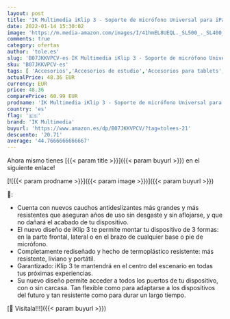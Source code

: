 ```yaml
---
layout: post
title: 'IK Multimedia iKlip 3 - Soporte de micrófono Universal para iPad y tabletas  flexible  resistente  portátil'
date: 2022-01-14 15:30:02
image: 'https://m.media-amazon.com/images/I/41hmEL8UEQL._SL500_._SL400_.jpg'
comments: true
category: ofertas
author: 'tole.es'
slug: 'B07JKKVPCV-es IK Multimedia iKlip 3 - Soporte de micrófono Universal...'
sku: 'B07JKKVPCV-es'
tags: [ 'Accesorios','Accesorios de estudio','Accesorios para tablets','Grabación y procesado informático','Informática','Instrumentos musicales','Soportes para monitores de estudio','Soportes para tablets','ik multimedia','ipad', ]
actualPrice: 48.36 EUR
currency: EUR
price: 48.36
comparePrice: 60.99 EUR
prodname: 'IK Multimedia iKlip 3 - Soporte de micrófono Universal para iPad y tabletas  flexible  resistente  portátil'
country: 'es'
flag: '🇪🇸'
brand: 'IK Multimedia'
buyurl: 'https://www.amazon.es/dp/B07JKKVPCV/?tag=tolees-21'
descuento: '20.71'
average: '44.7666666666667'
---
```


Ahora mismo tienes [{{< param title >}}]({{< param buyurl >}}) en el siguiente enlace!

[![{{< param prodname >}}]({{< param image >}})]({{< param buyurl >}})

🔎:

- Cuenta con nuevos cauchos antideslizantes más grandes y más resistentes que aseguran años de uso sin desgaste y sin aflojarse, y que no dañará el acabado de tu dispositivo.
- El nuevo diseño de iKlip 3 te permite montar tu dispositivo de 3 formas: en la parte frontal, lateral o en el brazo de cualquier base o pie de micrófono.
- Completamente rediseñado y hecho de termoplástico resistente: más resistente, liviano y portátil.
- Garantizado: iKlip 3 te mantendrá en el centro del escenario en todas tus próximas experiencias.
- Su nuevo diseño permite acceder a todos los puertos de tu dispositivo, con o sin carcasa. Tan flexible como para adaptarse a los dispositivos del futuro y tan resistente como para durar un largo tiempo.

[🛒 Visítala!!!]({{< param buyurl >}})
